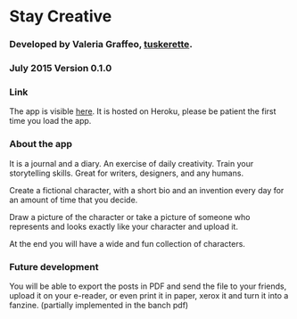 Stay Creative
=============

### Developed by Valeria Graffeo, [tuskerette](http://www.tuskerette.com).

### July 2015 Version 0.1.0


### Link
The app is visible [here](https://staycreative.herokuapp.com/).
It is hosted on Heroku, please be patient the first time you load the app.


### About the app
It is a journal and a diary. An exercise of daily creativity.
Train your storytelling skills. Great for writers, designers, and any humans.

Create a fictional character, with a short bio and an invention every day for an amount of time that you decide.

Draw a picture of the character or take a picture of someone who represents and looks exactly like your character and upload it.

At the end you will have a wide and fun collection of characters.


### Future development
You will be able to export the posts in PDF and send the file to your friends, upload it on your e-reader, or even print it in paper, xerox it and turn it into a fanzine.
(partially implemented in the banch pdf)





